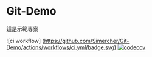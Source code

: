 # Git-Demo

這是示範專案

![ci workflow] (https://github.com/Simercher/Git-Demo/actions/workflows/ci.yml/badge.svg)
[![codecov](https://codecov.io/gh/Simercher/Git-Demo/branch/master/graph/badge.svg?token=MIFQGDWLZ0)](https://codecov.io/gh/Simercher/Git-Demo)
